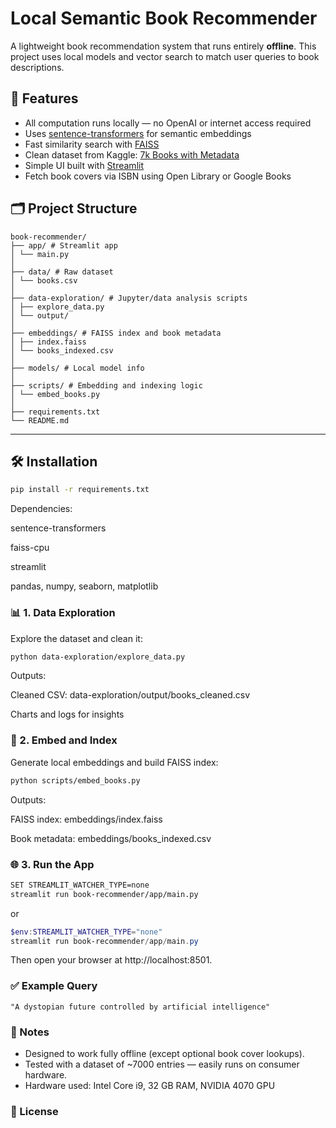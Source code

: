 # Local Semantic Book Recommender

A lightweight book recommendation system that runs entirely **offline**.
This project uses local models and vector search to match user queries to book descriptions.

## 🚀 Features

- All computation runs locally — no OpenAI or internet access required
- Uses [sentence-transformers](https://www.sbert.net/) for semantic embeddings
- Fast similarity search with [FAISS](https://github.com/facebookresearch/faiss)
- Clean dataset from Kaggle: [7k Books with Metadata](https://www.kaggle.com/datasets/dylanjcastillo/7k-books-with-metadata)
- Simple UI built with [Streamlit](https://streamlit.io/)
- Fetch book covers via ISBN using Open Library or Google Books

## 🗂️ Project Structure

```plaintext
book-recommender/
├── app/ # Streamlit app
│ └── main.py
│
├── data/ # Raw dataset
│ └── books.csv
│
├── data-exploration/ # Jupyter/data analysis scripts
│ ├── explore_data.py
│ └── output/
│
├── embeddings/ # FAISS index and book metadata
│ ├── index.faiss
│ └── books_indexed.csv
│
├── models/ # Local model info
│
├── scripts/ # Embedding and indexing logic
│ └── embed_books.py
│
├── requirements.txt
└── README.md
```

---

## 🛠️ Installation

```bash
pip install -r requirements.txt
```

Dependencies:

sentence-transformers

faiss-cpu

streamlit

pandas, numpy, seaborn, matplotlib

### 📊 1. Data Exploration
Explore the dataset and clean it:

```bash
python data-exploration/explore_data.py
```

Outputs:

Cleaned CSV: data-exploration/output/books_cleaned.csv

Charts and logs for insights

### 🧠 2. Embed and Index
Generate local embeddings and build FAISS index:

```bash
python scripts/embed_books.py
```

Outputs:

FAISS index: embeddings/index.faiss

Book metadata: embeddings/books_indexed.csv

### 🌐 3. Run the App
```bash
SET STREAMLIT_WATCHER_TYPE=none
streamlit run book-recommender/app/main.py
```

or

```powershell
$env:STREAMLIT_WATCHER_TYPE="none"
streamlit run book-recommender/app/main.py
```

Then open your browser at http://localhost:8501.

### ✅ Example Query

```plaintext
"A dystopian future controlled by artificial intelligence"
```

### 📌 Notes
- Designed to work fully offline (except optional book cover lookups).
- Tested with a dataset of ~7000 entries — easily runs on consumer hardware.
- Hardware used: Intel Core i9, 32 GB RAM, NVIDIA 4070 GPU

### 📄 License